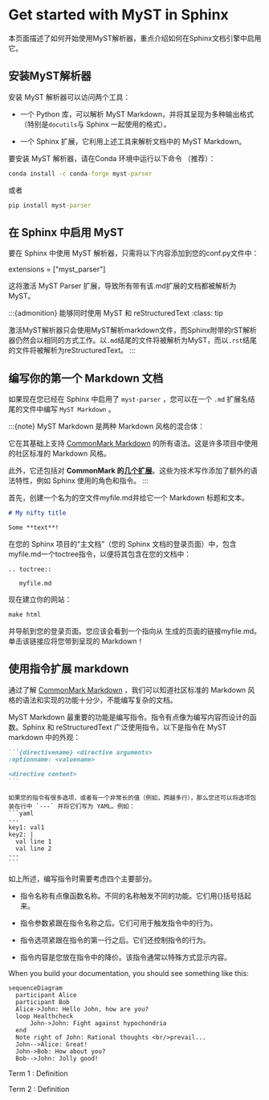 # Get started with MyST in Sphinx

本页面描述了如何开始使用MyST解析器，重点介绍如何在Sphinx文档引擎中启用它。

## 安装MyST解析器

安装 MyST 解析器可以访问两个工具：

* 一个 Python 库，可以解析 MyST Markdown，并将其呈现为多种输出格式（特别是`docutils`与 Sphinx 一起使用的格式）。

* 一个 Sphinx 扩展，它利用上述工具来解析文档中的 MyST Markdown。

要安装 MyST 解析器，请在Conda 环境中运行以下命令 （推荐）：

```cmd
conda install -c conda-forge myst-parser
```

或者

```cmd
pip install myst-parser
```

## 在 Sphinx 中启用 MyST

要在 Sphinx 中使用 MyST 解析器，只需将以下内容添加到您的conf.py文件中：

extensions = ["myst_parser"]

这将激活 MyST Parser 扩展，导致所有带有该.md扩展的文档都被解析为 MyST。

:::{admonition} 能够同时使用 MyST 和 reStructuredText
:class: tip

激活MyST解析器只会使用MyST解析markdown文件，而Sphinx附带的rST解析器仍然会以相同的方式工作。以`.md`结尾的文件将被解析为MyST，而以`.rst`结尾的文件将被解析为reStructuredText。
:::

## 编写你的第一个 Markdown 文档

如果现在您已经在 Sphinx 中启用了 `myst-parser` ，您可以在一个 `.md` 扩展名结尾的文件中编写 `MyST Markdown` 。

:::{note}
MyST Markdown 是两种 Markdown 风格的混合体：

它在其基础上支持 [CommonMark Markdown](https://commonmark.org/) 的所有语法。这是许多项目中使用的社区标准的 Markdown 风格。

此外，它还包括对 **CommonMark 的[几个扩展](./syntax.md)**。这些为技术写作添加了额外的语法特性，例如 Sphinx 使用的角色和指令。
:::

首先，创建一个名为的空文件myfile.md并给它一个 Markdown 标题和文本。

```markdown
# My nifty title

Some **text**!
```

在您的 Sphinx 项目的“主文档”（您的 Sphinx 文档的登录页面）中，包含myfile.md一个toctree指令，以便将其包含在您的文档中：

```restructureText
.. toctree::

   myfile.md
```

现在建立你的网站：

```cmd
make html
```

并导航到您的登录页面。您应该会看到一个指向从 生成的页面的链接myfile.md。单击该链接应将您带到呈现的 Markdown！

## 使用指令扩展 markdown

通过了解 [CommonMark Markdown](https://commonmark.org/) ，我们可以知道社区标准的 Markdown 风格的语法和实现的功能十分少，不能编写复杂的文档。

MyST Markdown 最重要的功能是编写指令。指令有点像为编写内容而设计的函数。Sphinx 和 reStructuredText 广泛使用指令。以下是指令在 MyST markdown 中的外观：

````markdown
```{directivename} <directive arguments>
:optionname: <valuename>

<directive content>
```
````

<!-- //todo 如果无法激活 myst markdown 侧边栏则取消使用 -->
````{margin}替代选项语法
如果您的指令有很多选项，或者有一个非常长的值（例如，跨越多行），那么您还可以将选项包装在行中 `---` 并将它们写为 YAML。例如：
```yaml
---
key1: val1
key2: |
  val line 1
  val line 2
---
```
````

如上所述，编写指令时需要考虑四个主要部分。

* 指令名称有点像函数名称。不同的名称触发不同的功能。它们用{}括号括起来。

* 指令参数紧跟在指令名称之后。它们可用于触发指令中的行为。

* 指令选项紧跟在指令的第一行之后。它们还控制指令的行为。

* 指令内容是您放在指令中的降价。该指令通常以特殊方式显示内容。

When you build your documentation, you should see something like this:

```{mermaid}
sequenceDiagram
  participant Alice
  participant Bob
  Alice->John: Hello John, how are you?
  loop Healthcheck
      John->John: Fight against hypochondria
  end
  Note right of John: Rational thoughts <br/>prevail...
  John-->Alice: Great!
  John->Bob: How about you?
  Bob-->John: Jolly good!
```

Term 1
: Definition

Term 2
: Definition
